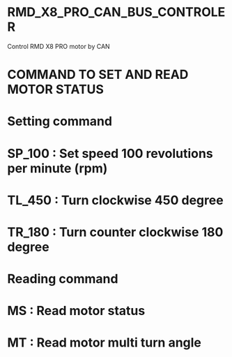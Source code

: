 # RMD_X8_PRO_CAN_BUS_CONTROLER
Control RMD X8 PRO motor by CAN

# COMMAND TO SET AND READ MOTOR STATUS

# Setting command
 # SP_100  : Set speed 100 revolutions per minute (rpm)
 # TL_450  : Turn clockwise 450 degree
 # TR_180  : Turn counter clockwise 180 degree

# Reading command
 # MS      : Read motor status
 # MT      : Read motor multi turn angle
